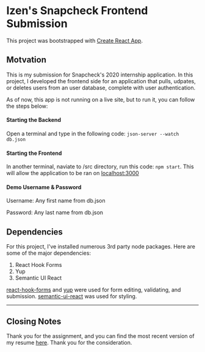 # Izen's Snapcheck Frontend Submission
This project was bootstrapped with [Create React App](https://github.com/facebook/create-react-app).

## Motvation

This is my submission for Snapcheck's 2020 internship application. In this project, I developed the frontend side for an application that pulls, udpates, or deletes users from an user database, complete with user authentication.

As of now, this app is not running on a live site, but to run it, you can follow the steps below:

#### Starting the Backend

Open a terminal and type in the following code: `json-server --watch db.json`

#### Starting the Frontend

In another terminal, naviate to /src directory, run this code: `npm start`. This will allow the application to be ran on [localhost:3000](http://localhost:3000)

#### Demo Username & Password

Username: Any first name from db.json

Password: Any last name from db.json

## Dependencies

For this project, I've installed numerous 3rd party node packages. Here are some of the major dependencies: 

1. React Hook Forms 
2. Yup
3. Semantic UI React

[react-hook-forms](https://react-hook-form.com/) and [yup](https://www.npmjs.com/package/yup) were used for form editing, validating, and submission. [semantic-ui-react](https://react.semantic-ui.com/) was used for styling.

----

## Closing Notes

Thank you for the assignment, and you can find the most recent version of my resume [here](https://izen-resume.s3-us-west-1.amazonaws.com/IzenHuangResume.pdf). Thank you for the consideration.
